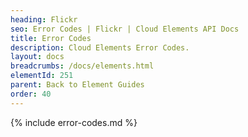 ```yaml
---
heading: Flickr
seo: Error Codes | Flickr | Cloud Elements API Docs
title: Error Codes
description: Cloud Elements Error Codes.
layout: docs
breadcrumbs: /docs/elements.html
elementId: 251
parent: Back to Element Guides
order: 40
---
```


{% include error-codes.md %}
